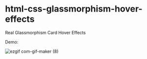 # html-css-glassmorphism-hover-effects

Real Glassmorphism Card Hover Effects

Demo: 

![ezgif com-gif-maker (8)](https://user-images.githubusercontent.com/97748602/171624512-b1792a76-4466-4495-9c15-656aa118fefe.gif)

